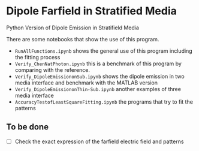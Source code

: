 # Dipole Farfield in Stratified Media
Python Version of Dipole Emission in Stratifield Media

There are some notebooks that show the use of this program.


* `RunAllFunctions.ipynb` shows the general use of this program including the fitting process
* `Verify_ChenNatPhoton.ipynb` this is a benchmark of this program by comparing with the reference.
* `Verify_DipoleEmissiononSub.ipynb` shows the dipole emission in two media interface and benchmark with the MATLAB version
* `Verify_DipoleEmissiononThin-Sub.ipynb` another examples of three media interface
* `AccuracyTestofLeastSquareFitting.ipynb` the programs that try to fit the patterns

## To be done
- [ ] Check the exact expression of the farfield electric field and patterns

